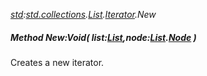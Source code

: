 _[std](../../modules/std/std-module.md):[std.collections](../../modules/std/std-collections.md).[List<T>](../../modules/std/std-collections-list.md).[Iterator](../../modules/std/std-collections-list-iterator.md).New_
##### Method New:Void( list:[List](../../modules/std/std-collections-list.md)<T>,node:[List](../../modules/std/std-collections-list.md)<T>.[Node](../../modules/std/std-collections-list-node.md) )
Creates a new iterator.
